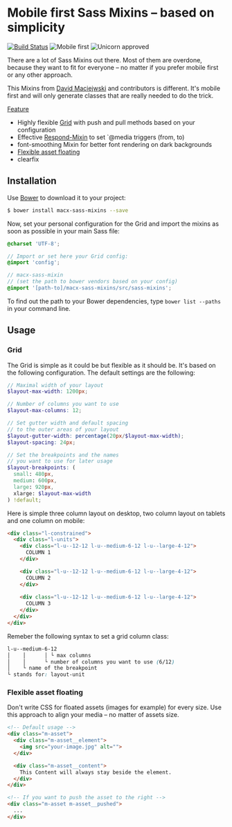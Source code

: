 Mobile first Sass Mixins – based on simplicity 
===========

[![Build Status](https://travis-ci.org/macx/sass-mixins.svg?branch=master)](https://travis-ci.org/macx/sass-mixins) ![Mobile first](https://img.shields.io/badge/RWD-mobilefirst-lightgrey.svg?style=flat) ![Unicorn approved](http://img.shields.io/badge/unicorn-approved-ff69b4.svg?style=flat)

There are a lot of Sass Mixins out there. Most of them are overdone,
because they want to fit for everyone – no matter if you prefer mobile first
or any other approach.

This Mixins from [David Maciejwski](https://plus.google.com/102458928073783517690?rel=author) and contributors is different.
It's mobile first and will only generate classes that are really needed
to do the trick.

[Feature](#features)

* Highly flexible [Grid](#grid) with push and pull methods based on your configuration
* Effective [Respond-Mixin](#media-query-usage) to set `@media triggers (from, to)
* font-smoothing Mixin for better font rendering on dark backgrounds
* [Flexible asset floating](#flexible-asset-floating)
* clearfix

## Installation

Use [Bower](http://bower.io/) to download it to your project:

```sh
$ bower install macx-sass-mixins --save
```

Now, set your personal configuration for the Grid and import the mixins as soon as possible in your main Sass file:

```scss
@charset 'UTF-8';

// Import or set here your Grid config:
@import 'config';

// macx-sass-mixin
// (set the path to bower vendors based on your config)
@import '[path-to]/macx-sass-mixins/src/sass-mixins';
```

To find out the path to your Bower dependencies, type `bower list --paths` in your command line.

## Usage

### Grid

The Grid is simple as it could be but flexible as it should be. It's based on the following configuration. The default settings are the following:

```scss
// Maximal width of your layout
$layout-max-width: 1200px;

// Number of columns you want to use
$layout-max-columns: 12;

// Set gutter width and default spacing
// to the outer areas of your layout
$layout-gutter-width: percentage(20px/$layout-max-width);
$layout-spacing: 24px;

// Set the breakpoints and the names
// you want to use for later usage
$layout-breakpoints: (
  small: 480px,
  medium: 600px,
  large: 920px,
  xlarge: $layout-max-width
) !default;
```

Here is simple three column layout on desktop, two column layout on tablets and one column on mobile:

```html
<div class="l-constrained">
  <div class="l-units">
    <div class="l-u--12-12 l-u--medium-6-12 l-u--large-4-12">
      COLUMN 1
    </div>

    <div class="l-u--12-12 l-u--medium-6-12 l-u--large-4-12">
      COLUMN 2
    </div>
    
    <div class="l-u--12-12 l-u--medium-6-12 l-u--large-4-12">
      COLUMN 3
    </div>
  </div>
</div>
```

Remeber the following syntax to set a grid column class:

```scss
l-u--medium-6-12
│    │      │ └ max columns
│    │      └ number of columns you want to use (6/12)
│    └ name of the breakpoint
└ stands for: layout-unit

```

### Flexible asset floating

Don't write CSS for floated assets (images for example) for every size. Use this approach to align your media – no matter of assets size.

```html
<!-- Default usage -->
<div class="m-asset">
  <div class="m-asset__element">
    <img src="your-image.jpg" alt="">
  </div>

  <div class="m-asset__content">
    This Content will always stay beside the element.
  </div>
</div>

<!-- If you want to push the asset to the right -->
<div class="m-asset m-asset__pushed">
  ...
</div>
```
